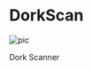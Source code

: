 # DorkScan
![pic](https://github.com/fyc3c/DorkScan/assets/57504478/4be024b9-6865-4daf-9acc-dfe7a6e5f2e2)

Dork Scanner
